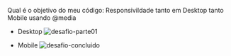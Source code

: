 Qual é o objetivo do meu código: Responsivildade tanto em Desktop tanto Mobile 
usando @media

- Desktop
![desafio-parte01](https://github.com/user-attachments/assets/bf177b1b-babd-4b01-b6a7-1fcb0578a126)

- Mobile
![desafio-concluido](https://github.com/user-attachments/assets/32e7817d-c84c-4fb0-9772-c3ab32e80862)
